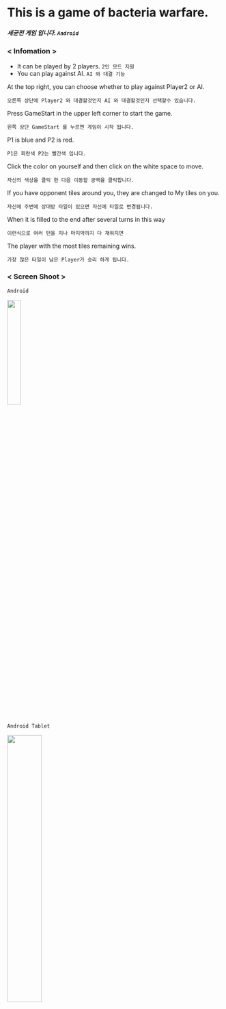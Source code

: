# This is a game of bacteria warfare. 
##### 세균전 게임 입니다. `Android`


### < Infomation >
- It can be played by 2 players. `2인 모드 지원`
- You can play against AI. `AI 와 대결 기능`

At the top right, you can choose whether to play against Player2 or AI.

`오른쪽 상단에 Player2 와 대결할것인지 AI 와 대결할것인지 선택할수 있습니다.`

Press GameStart in the upper left corner to start the game.

`왼쪽 상단 GameStart 를 누르면 게임이 시작 됩니다.`

P1 is blue and P2 is red.

`P1은 파란색 P2는 빨간색 입니다.`

Click the color on yourself and then click on the white space to move.

`자신의 색상을 클릭 한 다음 이동할 공백을 클릭합니다.`

If you have opponent tiles around you, they are changed to My tiles on you.

`자신에 주변에 상대방 타일이 있으면 자신에 타일로 변경됩니다.`

When it is filled to the end after several turns in this way

`이런식으로 여러 턴을 지나 마지막까지 다 채워지면`

The player with the most tiles remaining wins.

`가장 많은 타일이 남은 Player가 승리 하게 됩니다.`


### < Screen Shoot >

	Android

<left><img src="https://user-images.githubusercontent.com/25942272/109233948-21fc7300-780e-11eb-80f6-1975ae58a114.jpg" width="25%" height="25%"></left>




	Android Tablet

<left><img src="https://user-images.githubusercontent.com/25942272/109233965-26c12700-780e-11eb-8cf1-49313600260e.png" width="40%" height="40%"></left>
